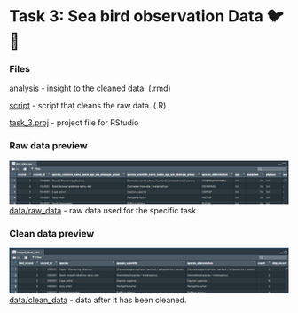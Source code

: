 # Task 3: Sea bird observation Data :bird: :ship:

### Files

[analysis](analysis/) - insight to the cleaned data. (.rmd)

[script](scripts/cleaning_script.R) - script that cleans the raw data. (.R)

[task_3.proj]() - project file for RStudio

### Raw data preview
![](images/raw_preview.png)
[data/raw_data](data/raw_data/) - raw data used for the specific task.

### Clean data preview
![](images/clean_preview.png)
[data/clean_data](data/clean_data/) - data after it has been cleaned.


